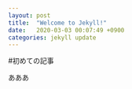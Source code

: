 ```yaml
---
layout: post
title:  "Welcome to Jekyll!"
date:   2020-03-03 00:07:49 +0900
categories: jekyll update
---
```


#初めての記事

あああ
